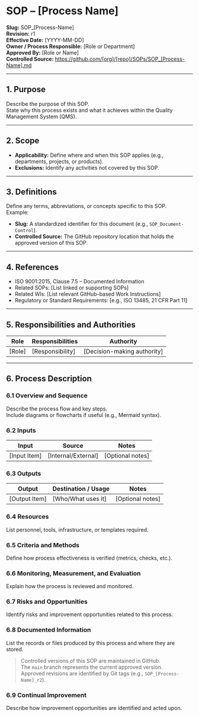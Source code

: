 # SOP – [Process Name]

**Slug:** SOP_[Process-Name]  
**Revision:** r1  
**Effective Date:** [YYYY-MM-DD]  
**Owner / Process Responsible:** [Role or Department]  
**Approved By:** [Role or Name]  
**Controlled Source:** https://github.com/[org]/[repo]/SOPs/SOP_[Process-Name].md  

---

## **1. Purpose**

Describe the purpose of this SOP.  
State why this process exists and what it achieves within the Quality Management System (QMS).

---

## **2. Scope**

* **Applicability:** Define where and when this SOP applies (e.g., departments, projects, or products).  
* **Exclusions:** Identify any activities not covered by this SOP.

---

## **3. Definitions**

Define any terms, abbreviations, or concepts specific to this SOP.  
Example:  
* **Slug:** A standardized identifier for this document (e.g., `SOP_Document-Control`).  
* **Controlled Source:** The GitHub repository location that holds the approved version of this SOP.  

---

## **4. References**

* ISO 9001:2015, Clause 7.5 – Documented Information  
* Related SOPs: [List linked or supporting SOPs]  
* Related WIs: [List relevant GitHub-based Work Instructions]  
* Regulatory or Standard Requirements: [e.g., ISO 13485, 21 CFR Part 11]  

---

## **5. Responsibilities and Authorities**

| Role | Responsibilities | Authority |
|------|------------------|------------|
| [Role] | [Responsibility] | [Decision-making authority] |

---

## **6. Process Description**

### **6.1 Overview and Sequence**
Describe the process flow and key steps.  
Include diagrams or flowcharts if useful (e.g., Mermaid syntax).

### **6.2 Inputs**

| Input | Source | Notes |
|-------|---------|-------|
| [Input Item] | [Internal/External] | [Optional notes] |

### **6.3 Outputs**

| Output | Destination / Usage | Notes |
|--------|---------------------|-------|
| [Output Item] | [Who/What uses it] | [Optional notes] |

### **6.4 Resources**
List personnel, tools, infrastructure, or templates required.

### **6.5 Criteria and Methods**
Define how process effectiveness is verified (metrics, checks, etc.).

### **6.6 Monitoring, Measurement, and Evaluation**
Explain how the process is reviewed and monitored.

### **6.7 Risks and Opportunities**
Identify risks and improvement opportunities related to this process.

### **6.8 Documented Information**
List the records or files produced by this process and where they are stored.

> Controlled versions of this SOP are maintained in GitHub.  
> The `main` branch represents the current approved version.  
> Approved revisions are identified by Git tags (e.g., `SOP_[Process-Name]_r2`).

### **6.9 Continual Improvement**
Describe how improvement opportunities are identified and acted upon.
